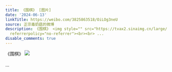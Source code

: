 ```yaml
---
title: 《围棋》 [图片]
date: '2024-06-13'
linkTitle: https://weibo.com/3825863518/OiLOg3neU
source: 正宗毒奶菇的微博
description: 《围棋》 <img style="" src="https://tvax2.sinaimg.cn/large/e40a0b5egy1hqnh50wpuwj20l60ih7eo.jpg"
  referrerpolicy="no-referrer"><br><br> ...
disable_comments: true
---
```

《围棋》 <img style="" src="https://tvax2.sinaimg.cn/large/e40a0b5egy1hqnh50wpuwj20l60ih7eo.jpg" referrerpolicy="no-referrer"><br><br> ...